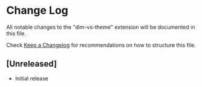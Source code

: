 # Change Log

All notable changes to the "dim-vs-theme" extension will be documented in this file.

Check [Keep a Changelog](http://keepachangelog.com/) for recommendations on how to structure this file.

## [Unreleased]

- Initial release 
